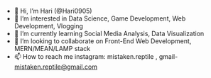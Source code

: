 - 👋 Hi, I’m Hari (@Hari0905)
- 👀 I’m interested in Data Science, Game Development, Web Development, Vlogging
- 🌱 I’m currently learning Social Media Analysis, Data Visualization
- 💞️ I’m looking to collaborate on Front-End Web Development, MERN/MEAN/LAMP stack
- 📫 How to reach me instagram: mistaken.reptile , gmail- mistaken.reptile@gmail.com

<!---
Hari0905/Hari0905 is a ✨ special ✨ repository because its `README.md` (this file) appears on your GitHub profile.
You can click the Preview link to take a look at your changes.
--->
